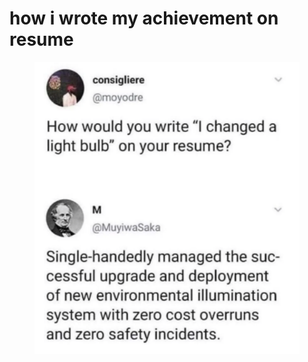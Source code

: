 # how i wrote my achievement on resume

<figure><img src="../../.gitbook/assets/image (5) (1) (1) (1) (1).png" alt=""><figcaption></figcaption></figure>
